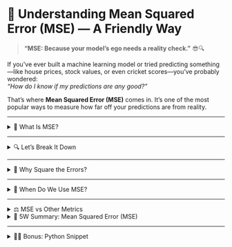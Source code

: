 # 📘 Understanding Mean Squared Error (MSE) — A Friendly Way  
> **“MSE: Because your model’s ego needs a reality check.”** 😎🔍

If you've ever built a machine learning model or tried predicting something—like house prices, stock values, or even cricket scores—you’ve probably wondered:  
*“How do I know if my predictions are any good?”*

That’s where **Mean Squared Error (MSE)** comes in. It’s one of the most popular ways to measure how far off your predictions are from reality.

---

<details>
<summary>🧠 What Is MSE?</summary>

**MSE stands for Mean Squared Error.**  
It tells you, on average, how much your predictions differ from the actual values—and it does this by squaring the errors (so big mistakes hurt more).

</details>

---

<details>
<summary>🔍 Let’s Break It Down</summary>

Imagine you predicted the scores of 3 cricket matches:

| Match | Actual Score | Predicted Score | Error | Squared Error |
|-------|--------------|-----------------|--------|----------------|
| 1     | 250          | 240             | 10     | 100            |
| 2     | 300          | 310             | -10    | 100            |
| 3     | 275          | 260             | 15     | 225            |



\[
\text{MSE} = \frac{100 + 100 + 225}{3} = \frac{425}{3} \approx 141.67
\]



So, your average squared error is **141.67**.

</details>

---

<details>
<summary>🎯 Why Square the Errors?</summary>

- ✅ Prevents positive and negative errors from canceling each other out  
- ✅ Penalizes larger mistakes more heavily  
- ✅ Makes the metric sensitive to outliers  

</details>

---

<details>
<summary>🧰 When Do We Use MSE?</summary>

- 📊 Regression models  
- 🧪 Model tuning  
- 📈 Forecasting  

</details>

---

<details>
<summary>⚖️ MSE vs Other Metrics</summary>

| Metric | What It Does           | Good For                          |
|--------|------------------------|-----------------------------------|
| MSE    | Squares errors         | Penalizing large mistakes         |
| MAE    | Uses absolute errors   | Simpler, less sensitive to outliers |
| RMSE   | Square root of MSE     | Easier to interpret in original units |

---
</details>
 
<details> <summary>📝 5W Summary: Mean Squared Error (MSE)</summary>

❓ What
📐 MSE calculates the average of squared differences between predicted and actual values.

🤔 Why
⚠️ To evaluate model accuracy and penalize large errors. Squaring ensures big mistakes hurt more and errors don’t cancel out.

🕒 When
📊 Used in regression, forecasting, and model training.

🌍 Where
🧪 Found in ML pipelines, dashboards, notebooks—Python, PySpark, Power BI, etc.

👤 Who
🧠 Data scientists, ML engineers, analysts—and anyone trying to make their model less embarrassing in public.

</details>


---

<details>
<summary>🧑‍💻 Bonus: Python Snippet</summary>

```python
from sklearn.metrics import mean_squared_error

actual = [250, 300, 275]
predicted = [240, 310, 260]

mse = mean_squared_error(actual, predicted)
print(f"Mean Squared Error: {mse:.2f}")
 

